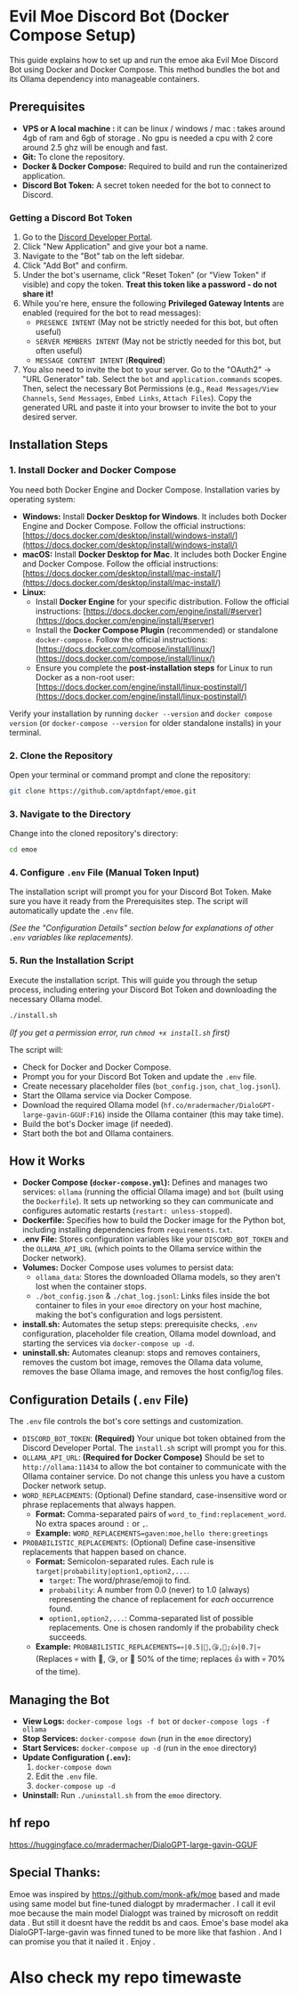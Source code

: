# Evil Moe Discord Bot (Docker Compose Setup)

This guide explains how to set up and run the emoe aka  Evil Moe Discord Bot using Docker and Docker Compose. This method bundles the bot and its Ollama dependency into manageable containers. 

## Prerequisites

*   **VPS or A local machine :** it can be linux  / windows / mac : takes around 4gb of ram and 6gb of storage . No gpu is needed a cpu with 2 core around 2.5 ghz will be enough and fast. 
*   **Git:** To clone the repository.
*   **Docker & Docker Compose:** Required to build and run the containerized application.
*   **Discord Bot Token:** A secret token needed for the bot to connect to Discord.

### Getting a Discord Bot Token

1.  Go to the [Discord Developer Portal](https://discord.com/developers/applications).
2.  Click "New Application" and give your bot a name.
3.  Navigate to the "Bot" tab on the left sidebar.
4.  Click "Add Bot" and confirm.
5.  Under the bot's username, click "Reset Token" (or "View Token" if visible) and copy the token. **Treat this token like a password - do not share it!**
6.  While you're here, ensure the following **Privileged Gateway Intents** are enabled (required for the bot to read messages):
    *   `PRESENCE INTENT` (May not be strictly needed for this bot, but often useful)
    *   `SERVER MEMBERS INTENT` (May not be strictly needed for this bot, but often useful)
    *   `MESSAGE CONTENT INTENT` (**Required**)
7.  You also need to invite the bot to your server. Go to the "OAuth2" -> "URL Generator" tab. Select the `bot` and `application.commands` scopes. Then, select the necessary Bot Permissions (e.g., `Read Messages/View Channels`, `Send Messages`, `Embed Links`, `Attach Files`). Copy the generated URL and paste it into your browser to invite the bot to your desired server.

## Installation Steps

### 1. Install Docker and Docker Compose

You need both Docker Engine and Docker Compose. Installation varies by operating system:

*   **Windows:** Install **Docker Desktop for Windows**. It includes both Docker Engine and Docker Compose. Follow the official instructions: [https://docs.docker.com/desktop/install/windows-install/](https://docs.docker.com/desktop/install/windows-install/)
*   **macOS:** Install **Docker Desktop for Mac**. It includes both Docker Engine and Docker Compose. Follow the official instructions: [https://docs.docker.com/desktop/install/mac-install/](https://docs.docker.com/desktop/install/mac-install/)
*   **Linux:**
    *   Install **Docker Engine** for your specific distribution. Follow the official instructions: [https://docs.docker.com/engine/install/#server](https://docs.docker.com/engine/install/#server)
    *   Install the **Docker Compose Plugin** (recommended) or standalone `docker-compose`. Follow the official instructions: [https://docs.docker.com/compose/install/linux/](https://docs.docker.com/compose/install/linux/)
    *   Ensure you complete the **post-installation steps** for Linux to run Docker as a non-root user: [https://docs.docker.com/engine/install/linux-postinstall/](https://docs.docker.com/engine/install/linux-postinstall/)

Verify your installation by running `docker --version` and `docker compose version` (or `docker-compose --version` for older standalone installs) in your terminal.

### 2. Clone the Repository

Open your terminal or command prompt and clone the repository:

```bash
git clone https://github.com/aptdnfapt/emoe.git
```

### 3. Navigate to the Directory

Change into the cloned repository's directory:

```bash
cd emoe
```

### 4. Configure `.env` File (Manual Token Input)

The installation script will prompt you for your Discord Bot Token. Make sure you have it ready from the Prerequisites step. The script will automatically update the `.env` file.

*(See the "Configuration Details" section below for explanations of other `.env` variables like replacements).*

### 5. Run the Installation Script

Execute the installation script. This will guide you through the setup process, including entering your Discord Bot Token and downloading the necessary Ollama model.

```bash
./install.sh
```
*(If you get a permission error, run `chmod +x install.sh` first)*

The script will:
*   Check for Docker and Docker Compose.
*   Prompt you for your Discord Bot Token and update the `.env` file.
*   Create necessary placeholder files (`bot_config.json`, `chat_log.jsonl`).
*   Start the Ollama service via Docker Compose.
*   Download the required Ollama model (`hf.co/mradermacher/DialoGPT-large-gavin-GGUF:F16`) inside the Ollama container (this may take time).
*   Build the bot's Docker image (if needed).
*   Start both the bot and Ollama containers.

## How it Works

*   **Docker Compose (`docker-compose.yml`):** Defines and manages two services: `ollama` (running the official Ollama image) and `bot` (built using the `Dockerfile`). It sets up networking so they can communicate and configures automatic restarts (`restart: unless-stopped`).
*   **Dockerfile:** Specifies how to build the Docker image for the Python bot, including installing dependencies from `requirements.txt`.
*   **.env File:** Stores configuration variables like your `DISCORD_BOT_TOKEN` and the `OLLAMA_API_URL` (which points to the Ollama service within the Docker network).
*   **Volumes:** Docker Compose uses volumes to persist data:
    *   `ollama_data`: Stores the downloaded Ollama models, so they aren't lost when the container stops.
    *   `./bot_config.json` & `./chat_log.jsonl`: Links files inside the bot container to files in your `emoe` directory on your host machine, making the bot's configuration and logs persistent.
*   **install.sh:** Automates the setup steps: prerequisite checks, `.env` configuration, placeholder file creation, Ollama model download, and starting the services via `docker-compose up -d`.
*   **uninstall.sh:** Automates cleanup: stops and removes containers, removes the custom bot image, removes the Ollama data volume, removes the base Ollama image, and removes the host config/log files.

## Configuration Details (`.env` File)

The `.env` file controls the bot's core settings and customization.

*   `DISCORD_BOT_TOKEN`: **(Required)** Your unique bot token obtained from the Discord Developer Portal. The `install.sh` script will prompt you for this.
*   `OLLAMA_API_URL`: **(Required for Docker Compose)** Should be set to `http://ollama:11434` to allow the bot container to communicate with the Ollama container service. Do not change this unless you have a custom Docker network setup.
*   `WORD_REPLACEMENTS`: (Optional) Define standard, case-insensitive word or phrase replacements that always happen.
    *   **Format:** Comma-separated pairs of `word_to_find:replacement_word`. No extra spaces around `:` or `,`.
    *   **Example:** `WORD_REPLACEMENTS=gaven:moe,hello there:greetings`
*   `PROBABILISTIC_REPLACEMENTS`: (Optional) Define case-insensitive replacements that happen based on chance.
    *   **Format:** Semicolon-separated rules. Each rule is `target|probability|option1,option2,...`.
        *   `target`: The word/phrase/emoji to find.
        *   `probability`: A number from 0.0 (never) to 1.0 (always) representing the chance of replacement for *each* occurrence found.
        *   `option1,option2,...`: Comma-separated list of possible replacements. One is chosen randomly if the probability check succeeds.
    *   **Example:** `PROBABILISTIC_REPLACEMENTS=💀|0.5|🍆,😘,🦅;👍|0.7|💀` (Replaces 💀 with 🍆, 😘, or 🦅 50% of the time; replaces 👍 with 💀 70% of the time).

## Managing the Bot

*   **View Logs:** `docker-compose logs -f bot` or `docker-compose logs -f ollama`
*   **Stop Services:** `docker-compose down` (run in the `emoe` directory)
*   **Start Services:** `docker-compose up -d` (run in the `emoe` directory)
*   **Update Configuration (`.env`):**
    1.  `docker-compose down`
    2.  Edit the `.env` file.
    3.  `docker-compose up -d`
*   **Uninstall:** Run `./uninstall.sh` from the `emoe` directory.

## hf repo
https://huggingface.co/mradermacher/DialoGPT-large-gavin-GGUF
## Special Thanks:
Emoe was inspired by https://github.com/monk-afk/moe based and made using same model but fine-tuned dialogpt by mradermacher . I call it evil moe because the main model Dialogpt was trained by microsoft on reddit data . But still it doesnt have the reddit bs and caos. Emoe's base model aka DialoGPT-large-gavin was finned tuned to be more like that fashion . And I can promise you that it nailed it . Enjoy . 

# Also check my repo timewaste
